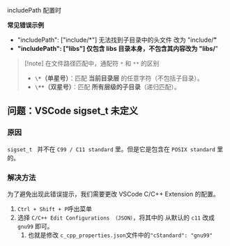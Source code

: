 includePath 配置时

**常见错误示例**

+   "includePath": ["include/*"]	无法找到子目录中的头文件	改为 "include/**"**
+   **"includePath": ["libs"]	仅包含 libs 目录本身，不包含其内容改为 "libs/**"


>    [!note] 在文件路径匹配中，通配符 `*` 和 `**` 的区别
>
>    -   **`\*`（单星号）**：匹配 **当前目录层** 的任意字符（不包括子目录）。
>    -   **`\**`（双星号）**：匹配 **所有层级的子目录**（递归匹配）。



## 问题：VSCode sigset_t 未定义

### 原因

`sigset_t ` 并不在 `C99 / C11 standard` 里。但是它是包含在 `POSIX standard` 里的。

### 解决方法

为了避免出现此错误提示，我们需要更改 VSCode C/C++ Extension 的配置。

1.   `Ctrl + Shift + P`呼出菜单
2.   选择 `C/C++ Edit Configurations （JSON）`，将其中的 从默认的 `c11` 改成 `gnu99` 即可。
     1.   也就是修改 `c_cpp_properties.json`文件中的`"cStandard": "gnu99"`

